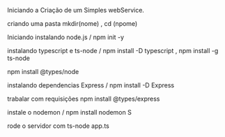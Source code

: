 Iniciando a Criação de um Simples webService.

criando uma pasta mkdir(nome) , cd (npome)

Iniciando instalando node.js  / npm init -y

instalando typescript e ts-node  / npm install -D typescript , npm install -g ts-node 

npm install @types/node

instalando dependencias Express /  npm install -D Express

trabalar com requisições npm install @types/express

instale o nodemon / npm install nodemon S

rode o servidor com ts-node app.ts 